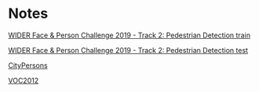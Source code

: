 # Notes
[WIDER Face & Person Challenge 2019 - Track 2: Pedestrian Detection train](https://drive.google.com/open?id=1nVnr-mD2Za7Tahxf2cO6NkW7VOOxgQmq)

[WIDER Face & Person Challenge 2019 - Track 2: Pedestrian Detection test](https://drive.google.com/open?id=1DizcfApk5TN85iSR7qljwxCa2qsb3-7f)

[CityPersons](https://www.kaggle.com/datasets/hakurei/citypersons)

[VOC2012](http://host.robots.ox.ac.uk/pascal/VOC/voc2012/index.html#devkit)
